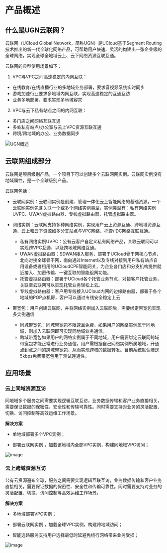 # 产品概述

## 什么是UGN云联网？

云联网（UCloud Global Network，简称UGN）是UCloud基于Segment Routing技术推出的新一代全球化网络产品，可帮助用户快速、灵活的构建出一张企业级的全球网络，实现全球全地域云上、云下网络资源互联互通。   

云联网的典型使用场景如下：    

1. VPC与VPC之间高速稳定的内网互联：
*   在线教育/在线直播行业的多地域业务部署，要求音视频系统实时同步
*   游戏加速行业要求多地域内网互联，实现高速稳定的互通互访
*   业务多地部署，要求实现多地域容灾

2. VPC与云下私有站点之间的内网互联：
*  多门店之间网络互联互通
*  多处私有站点/办公室与云上VPC资源互联互通
*  跨境/跨地域的办公、业务数据同步

![UGN概述](D:\ina.li\云联网\20240827\images\UGN概述.png)

## 云联网组成部分

云联网是项目级别产品，一个项目下可以创建多个云联网网实例。云联网实例没有地域属性，是一个全球级别产品。

云联网包括：

* 云联网实例：云联网实例是创建、管理一体化云上智能网络的基础资源，一个云联网实例包含关联一个或多个网络实例类型，实例类型有：私有网络实例UVPC、UWAN虚拟路由器、专线虚拟路由器、托管虚拟路由器。

* 网络实例：云联网支持多种网络实例，实现用户云上资源互通、跨地域资源互通、云上和云下资源如多分支站点与VPC网络、托管/IDC网络互联互通。
    * 私有网络实例UVPC：公有云客户自定义私有网络产品，关联云联网可以实现跨VPC互通、以及跨地域网络互通。
    * UWAN虚拟路由器：SDWAN接入服务，部署于UCloud骨干网核心节点，北向对接全球骨干网，南向通过Internet以及专线对接到用户私有站点自用设备或者租用的UCloudCPE智能网关，为企业各门店和分支机构提供就近接入、加密传输、一键互联的智能组网功能。 
    * 托管虚拟路由器：部署于UCloud各个托管业务节点，对接客户托管业务，关联至云联网可以实现托管业务轻松上云。
    * 专线虚拟路由器：客户用专线接入UCloud内网的边缘路由器，部署于各个地域的POP点机房，客户可以通过专线安全稳定上云
* 带宽包：用户创建云联网，并将网络实例加入云联网后，需要绑定带宽包实现多实例通信
    * 同城带宽包：同城带宽包不限速且免费，如果用户的网络实例属于同地域，则加入云联网即可实现同地域业务通信。
    * 跨域带宽包如果用户的网络实例属于不同地域，用户需要绑定云联网跨域带宽包才能正常进行业务通信。用户需根据自己网络实例所属地域，开通点到点之间的跨域带宽包，从而实现跨域的数据转发。目前系统默认赠送5kbps免费带宽包用于测试连通性。







## 应用场景

### **云上同域资源互访**

同地域多个服务之间需要实现逻辑互联互访，业务数据传输和客户业务直接相关，需要保证数据的保密性、安全性和传输可靠性。同时需要支持对业务的灵活配置、切换、访问控制等高效运维工作场景。

**解决方案**

- 单地域部署多个VPC实例；

- 部署云联网实例 ，加载该地域内全部VPC实例，构建同地域VPC访问；  

![image](https://user-images.githubusercontent.com/108066029/229449943-2b3ae3cc-40b6-481e-bb2e-e2e11c707200.png)


###  云上跨域资源互访

公有云资源遍布全球，服务之间需要实现逻辑互联互访，业务数据传输和客户业务直接相关，需要保证数据的保密性、安全性和传输可靠性。同时需要支持对业务的灵活配置、切换、访问控制等高效运维工作场景。

**解决方案**

- 多地域部署VPC实例；

- 部署云联网实例 ，加载全球VPC实例，构建跨地域访问；

- 智能选路服务支持用户选择最低时延避免绕行网络带来业务受损；  

![image](https://user-images.githubusercontent.com/108066029/229450045-1c04cc07-c8c1-4b49-947e-fb44cd3e6e58.png)


